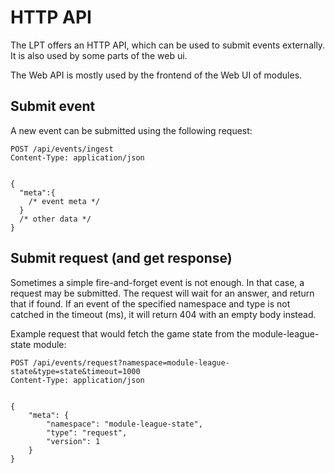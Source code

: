 # HTTP API

The LPT offers an HTTP API, which can be used to submit events externally. It is also used by some parts of the web ui.

The Web API is mostly used by the frontend of the Web UI of modules.

## Submit event

A new event can be submitted using the following request:

```
POST /api/events/ingest
Content-Type: application/json


{
  "meta":{
    /* event meta */
  }
  /* other data */
}
```

## Submit request (and get response)

Sometimes a simple fire-and-forget event is not enough. In that case, a request may be submitted. The request will wait for an answer, and return that if found.
If an event of the specified namespace and type is not catched in the timeout (ms), it will return 404 with an empty body instead.

Example request that would fetch the game state from the module-league-state module:

```
POST /api/events/request?namespace=module-league-state&type=state&timeout=1000
Content-Type: application/json


{
    "meta": {
        "namespace": "module-league-state",
        "type": "request",
        "version": 1
    }
}
```
